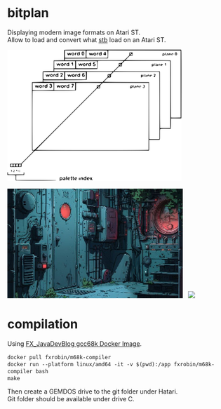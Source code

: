 # bitplan
Displaying modern image formats on Atari ST.<br/>
Allow to load and convert what [stb](https://github.com/nothings/stb) load on an Atari ST.<br/>

 <img src="images/bitplanes.svg" height="300"> 


 <img src="hicolor.jpg" width="400"> &nbsp; <img src="loading.gif" width="400">

# compilation
Using [FX_JavaDevBlog gcc68k Docker Image](https://www.fxjavadevblog.fr/atari-st-c-compiler-avec-docker/).

```shell
docker pull fxrobin/m68k-compiler
docker run --platform linux/amd64 -it -v $(pwd):/app fxrobin/m68k-compiler bash
make
```
Then create a GEMDOS drive to the git folder under Hatari.<br/>
Git folder should be available under drive C.
